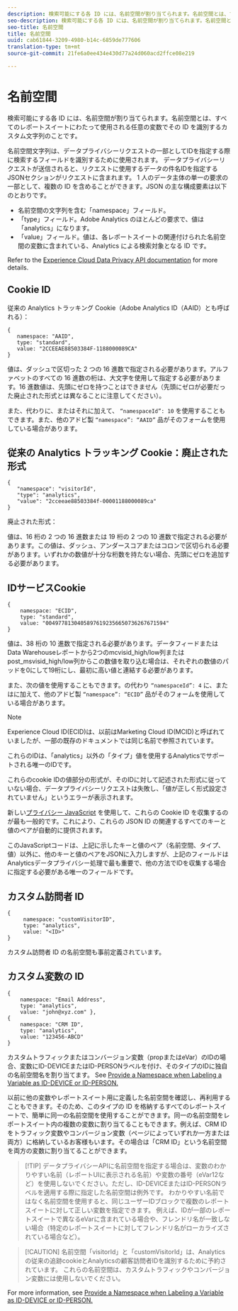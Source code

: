 ```yaml
---
description: 検索可能にする各 ID には、名前空間が割り当てられます。名前空間とは、すべてのレポートスイートにわたって使用される任意の変数でその ID を識別するカスタム文字列のことです。
seo-description: 検索可能にする各 ID には、名前空間が割り当てられます。名前空間とは、すべてのレポートスイートにわたって使用される任意の変数でその ID を識別するカスタム文字列のことです。
seo-title: 名前空間
title: 名前空間
uuid: cab61844-3209-4980-b14c-6859de777606
translation-type: tm+mt
source-git-commit: 21fe6a0ee434e430d77a24d060acd2ffce08e219

---
```



# 名前空間

検索可能にする各 ID には、名前空間が割り当てられます。名前空間とは、すべてのレポートスイートにわたって使用される任意の変数でその ID を識別するカスタム文字列のことです。

名前空間文字列は、データプライバシーリクエストの一部としてIDを指定する際に検索するフィールドを識別するために使用されます。 データプライバシーリクエストが送信されると、リクエストに使用するデータの件名IDを指定するJSONセクションがリクエストに含まれます。 1 人のデータ主体の単一の要求の一部として、複数の ID を含めることができます。JSON の主な構成要素は以下のとおりです。

* 名前空間の文字列を含む「namespace」フィールド。
* 「type」フィールド。Adobe Analytics のほとんどの要求で、値は「analytics」になります。
* 「value」フィールド。値は、各レポートスイートの関連付けられた名前空間の変数に含まれている、Analytics による検索対象となる ID です。

Refer to the [Experience Cloud Data Privacy API documentation](https://www.adobe.io/apis/cloudplatform/gdpr/docs/alldocs.html#!api-specification/markdown/narrative/gdpr/use-cases/gdpr-api-overview.md) for more details.

<!-- Meike, I converted this table to headings and text to fix a validation error. -Bob -->

## Cookie ID

従来の Analytics トラッキング Cookie（Adobe Analytics ID（AAID）とも呼ばれる）：

```
{
   namespace: "AAID",
   type: "standard",
   value: "2CCEEAE88503384F-1188000089CA"
}
```

値は、ダッシュで区切った 2 つの 16 進数で指定される必要があります。アルファベットのすべての 16 進数の桁は、大文字を使用して指定する必要があります。16 進数値は、先頭にゼロを持つことはできません（先頭にゼロが必要だった廃止された形式とは異なることに注意してください）。

また、代わりに、またはそれに加えて、 `“namespaceId”: 10` を使用することもできます。また、他のアドビ製 `“namespace”: “AAID”` 品がそのフォームを使用している場合があります。

## 従来の Analytics トラッキング Cookie：廃止された形式

```
{
   "namespace": "visitorId",
   "type": "analytics",
   "value": "2cceeae88503384f-00001188000089ca"
}
```

廃止された形式：

値は、16 桁の 2 つの 16 進数または 19 桁の 2 つの 10 進数で指定される必要があります。この値は、ダッシュ、アンダースコアまたはコロンで区切られる必要があります。いずれかの数値が十分な桁数を持たない場合、先頭にゼロを追加する必要があります。

## IDサービスCookie

```
{
    namespace: "ECID",
    type: "standard",
    value: "00497781304058976192356650736267671594"
}
```

値は、38 桁の 10 進数で指定される必要があります。データフィードまたはData Warehouseレポートから2つのmcvisid\_high/low列またはpost\_msvisid\_high/low列からこの数値を取り込む場合は、それぞれの数値のパッドを0にして19桁にし、最初に高い値と連結する必要があります。

また、次の値を使用することもできます。の代わり `“namespaceId”: 4` に、またはに加えて、他のアドビ製 `“namespace”: “ECID”` 品がそのフォームを使用している場合があります。

>[!NOTE]
>
>Experience Cloud ID(ECID)は、以前はMarketing Cloud ID(MCID)と呼ばれていましたが、一部の既存のドキュメントでは同じ名前で参照されています。
>
>これらのIDは、「analytics」以外の「タイプ」値を使用するAnalyticsでサポートされる唯一のIDです。

これらのcookie IDの値部分の形式が、そのIDに対して記述された形式に従っていない場合、データプライバシーリクエストは失敗し、「値が正しく形式設定されていません」というエラーが表示されます。

新しい[プライバシー JavaScript](https://www.adobe.io/apis/cloudplatform/gdpr/services/allservices.htm) を使用して、これらの Cookie ID を収集するのが最も一般的です。これにより、これらの JSON ID の関連するすべてのキーと値のペアが自動的に提供されます。

このJavaScriptコードは、上記に示したキーと値のペア（名前空間、タイプ、値）以外に、他のキーと値のペアをJSONに入力しますが、上記のフィールドはAnalyticsデータプライバシー処理で最も重要で、他の方法でIDを収集する場合に指定する必要がある唯一のフィールドです。

## カスタム訪問者 ID

```
{
     namespace: "customVisitorID",
     type: "analytics",
     value: "<ID>"
}
```

カスタム訪問者 ID の名前空間も事前定義されています。

## カスタム変数の ID

```
{
    namespace: "Email Address",
    type: "analytics", 
    value: "john@xyz.com" }, 
{
    namespace: "CRM ID", 
    type: "analytics", 
    value: "123456-ABCD" 
}
```

カスタムトラフィックまたはコンバージョン変数（propまたはeVar）のIDの場合、変数にID-DEVICEまたはID-PERSONラベルを付け、そのタイプのIDに独自の名前空間名を割り当てます。 See [Provide a Namespace when Labeling a Variable as ID-DEVICE or ID-PERSON.](gdpr-labels.md)

以前に他の変数やレポートスイート用に定義した名前空間を確認し、再利用することもできます。そのため、このタイプの ID を格納するすべてのレポートスイートで、簡単に同一の名前空間を使用することができます。同一の名前空間をレポートスイート内の複数の変数に割り当てることもできます。例えば、CRM ID をトラフィック変数やコンバージョン変数（ページによっていずれか一方または両方）に格納しているお客様もいます。その場合は「CRM ID」という名前空間を両方の変数に割り当てることができます。

> [!TIP] データプライバシーAPIに名前空間を指定する場合は、変数のわかりやすい名前（レポートUIに表示される名前）や変数の番号（eVar12など）を使用しないでください。ただし、ID-DEVICEまたはID-PERSONラベルを適用する際に指定した名前空間は例外です。 わかりやすい名前ではなく名前空間を使用すると、同じユーザーIDブロックで複数のレポートスイートに対して正しい変数を指定できます。 例えば、IDが一部のレポートスイートで異なるeVarに含まれている場合や、フレンドリ名が一致しない場合（特定のレポートスイートに対してフレンドリ名がローカライズされている場合など）。

> [!CAUTION] 名前空間「visitorId」と「customVisitorId」は、Analyticsの従来の追跡cookieとAnalyticsの顧客訪問者IDを識別するために予約されています。 これらの名前空間は、カスタムトラフィックやコンバージョン変数には使用しないでください。

For more information, see [Provide a Namespace when Labeling a Variable as ID-DEVICE or ID-PERSON.](/help/admin/c-data-governance/gdpr-labels.md#section_F0A47AF8DA384A26BD56032D0ABFD2D7)

